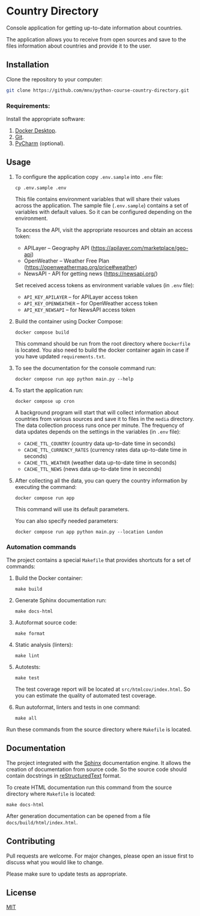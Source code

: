 # Country Directory

Console application for getting up-to-date information about countries.

The application allows you to receive from open sources and save to the files information about countries and provide it to the user.

## Installation

Clone the repository to your computer:
```bash
git clone https://github.com/mnv/python-course-country-directory.git
```

### Requirements:

Install the appropriate software:

1. [Docker Desktop](https://www.docker.com).
2. [Git](https://github.com/git-guides/install-git).
3. [PyCharm](https://www.jetbrains.com/ru-ru/pycharm/download) (optional).

## Usage

1. To configure the application copy `.env.sample` into `.env` file:
    ```shell
    cp .env.sample .env
    ```
   
    This file contains environment variables that will share their values across the application.
    The sample file (`.env.sample`) contains a set of variables with default values. 
    So it can be configured depending on the environment.

    To access the API, visit the appropriate resources and obtain an access token:
    - APILayer – Geography API (https://apilayer.com/marketplace/geo-api)
    - OpenWeather – Weather Free Plan (https://openweathermap.org/price#weather)
    - NewsAPI - API for getting news (https://newsapi.org/) 
   
    Set received access tokens as environment variable values (in `.env` file):
    - `API_KEY_APILAYER` – for APILayer access token
    - `API_KEY_OPENWEATHER` – for OpenWeather access token
    - `API_KEY_NEWSAPI` – for NewsAPI access token

2. Build the container using Docker Compose:
    ```shell
    docker compose build
    ```
    This command should be run from the root directory where `Dockerfile` is located.
    You also need to build the docker container again in case if you have updated `requirements.txt`.

3. To see the documentation for the console command run:
    ```shell
    docker compose run app python main.py --help
    ```
   
4. To start the application run:
    ```shell
    docker compose up cron
    ```
   
    A background program will start that will collect information about countries from various sources and save
    it to files in the `media` directory. The data collection process runs once per minute.
    The frequency of data updates depends on the settings in the variables (in `.env` file):

    - `CACHE_TTL_COUNTRY` (country data up-to-date time in seconds)
    - `CACHE_TTL_CURRENCY_RATES` (currency rates data up-to-date time in seconds)
    - `CACHE_TTL_WEATHER` (weather data up-to-date time in seconds)
    - `CACHE_TTL_NEWS` (news data up-to-date time in seconds)
   
5. After collecting all the data, you can query the country information by executing the command:
    ```shell
    docker compose run app
    ```
   
    This command will use its default parameters. 

    You can also specify needed parameters:
    ```shell
    docker compose run app python main.py --location London
    ```

### Automation commands

The project contains a special `Makefile` that provides shortcuts for a set of commands:
1. Build the Docker container:
    ```shell
    make build
    ```

2. Generate Sphinx documentation run:
    ```shell
    make docs-html
    ```

3. Autoformat source code:
    ```shell
    make format
    ```

4. Static analysis (linters):
    ```shell
    make lint
    ```

5. Autotests:
    ```shell
    make test
    ```

    The test coverage report will be located at `src/htmlcov/index.html`. 
    So you can estimate the quality of automated test coverage.

6. Run autoformat, linters and tests in one command:
    ```shell
    make all
    ```

Run these commands from the source directory where `Makefile` is located.

## Documentation

The project integrated with the [Sphinx](https://www.sphinx-doc.org/en/master/) documentation engine. 
It allows the creation of documentation from source code. 
So the source code should contain docstrings in [reStructuredText](https://docutils.sourceforge.io/rst.html) format.

To create HTML documentation run this command from the source directory where `Makefile` is located:
```shell
make docs-html
```

After generation documentation can be opened from a file `docs/build/html/index.html`.

## Contributing
Pull requests are welcome. For major changes, please open an issue first to discuss what you would like to change.

Please make sure to update tests as appropriate.

## License
[MIT](https://choosealicense.com/licenses/mit/)
